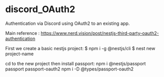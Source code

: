 # discord_OAuth2
Authentication via Discord using OAuth2 to an existing app.



Main reference :
https://www.nerd.vision/post/nestjs-third-party-oauth2-authentication

First we create a basic nestjs project:
$ npm i -g @nestjs/cli
$ nest new project-name

cd to the new project then install passport:
npm i @nestjs/passport passport passport-oauth2
npm i -D @types/passport-oauth2

